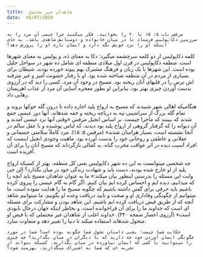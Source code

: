 ```yaml
---
title:  شاهدان غیر محتمل
date:  05/07/2020
---
```


`مرقس باب ۵: ۱۵ تا ۲۰ را بخوانید. فکر میکنید چرا عیسی آن مرد را به سرزمین دکاپولیس فرستاد تا در میان خانواده و دوستانش شاهدی باشد، به جای اینکه او را نزد خویش نگه دارد و ایمان تازه او را پرورش دهد؟`

کلمه دکاپولیس از دو کلمه سرچشمه میگیرد: دکا به معنای دَه، و پولیس به معنای شهرها است. منطقه دکاپولیس در قرن اول میلادی منطقه ای شامل ده شهر در سواحل جلیل بوده است. این شهرها با یک زبان و فرهنگ مشترک بهم پیوند خورده بودند. شیطان برای بسیاری از مردم در آن منطقه شناخته شده بود. او با رفتار خشونت آمیز و غیر مترقبه اش ترس را در قلبهای آنان ریخته بود. مسیح در وجود آن مرد، کسی را دید که در آرزوی بدست آوردن چیزی بهتر بود، بنابراین او بطور معجزه آسایی آن مرد از عذاب اهریمنان رهایی داد.

هنگامیکه اهالی شهر شنیدند که مسیح به ارواح پلید اجازه داده تا درون گله خوکها بروند و تمام گله بزرگ از سراشیبی تپه به دریاچه ریخته و خفه شدهاند، آنها دور عیسی جمع شدند که ببینند که ماجرا چیست. بر اساس انجیل مرقس «وقتی آنها نزد عیسی آمدند و آن دیوانه را که گرفتار گروهی از ارواح پلید بود دیدند، که لباس پوشیده و با عقل سالم در آنجا نشسته است، بسیار هراسان شدند» (مرقس ۵: ۱۵). مرد کاملاً سلامتی جسمانی و عقلانی و عاطفی و روحانی خود را بدست آورده بود. ماهیت وجودی انجیل اینست که افراد آسیب دیده در اثر عواقب مخرب گناه، به کمالی بازگرداند که مسیح آنان را برای آن آفریده است.

چه شخصی میتوانست به این ده شهر دکاپولیس یعنی کل منطقه، بهتر از کسیکه ارواح پلید از او خارج شده بودند، دست یابد و شهادت زندگی خود در میان بگذارد؟ اِلن جی وایت این مسئله را بدرستی اینطور بیان میکند:« ما به عنوان شاهدان مسیح باید آنچه را که میدانیم، دیده ایم و احساس کرده ایم بیان کنیم. اگر گام به گام عیسی را پیروی کرده باشیم باید حرفی برای گفتن داشته باشیم که چگونه مسیح ما را هدایت نموده است. ما میتوانیم از چگونگی وفاداری او و صحت و تایید دریافت وعده او بگوییم. ما میتوانیم شاهد آنچه که از طریق فیض دریافت کرده ایم باشیم. این شاهد بودن و مشارکت برای مسئله ای است که خداوند ما را برای آن فراخوانده است، و بخاطر اینکه جهان درحال نابودی است» (آرزوی اعصار صفحه ۳۴۰). خداوند اغلب از شاهدان غیر محتملی که با فیض او متحول شدهاند استفاده میکند تا دنیا را تغییر دهد و متفاوت سازد.

`حکایت شما چیست؛ یعنی داستان تحول شما چگونه بوده است؟ شما در مورد چگونگی ایمان آوردن خود چه دارید که با دیگران در میان بگذارید؟ چه چیزی را میتوانید با کسی که ایمان نیاورده در میان بگذارید، کسیکه بتواند از تجربه ای که شما به اشتراک میگذارید، بهرمند شود؟`